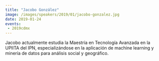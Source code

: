 ```yaml
---
title: "Jacobo González"
image: /images/speakers/2019/01/jacobo-gonzalez.jpg
date: 2019-01-24
events: 
 - 2019cdmx
---
```


Jacobo actualmente estudia la Maestría en Tecnología Avanzada en la UPIITA del IPN, especializándose en la aplicación de machine learning y minería de datos para análisis social y geográfico.